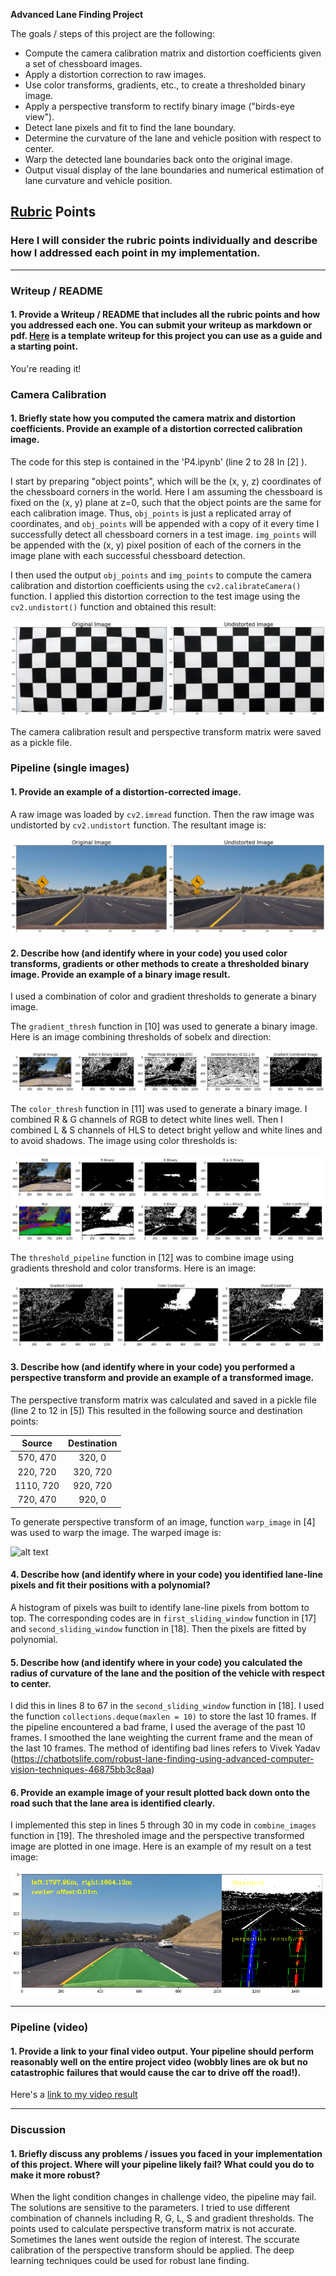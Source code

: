 **Advanced Lane Finding Project**

The goals / steps of this project are the following:

* Compute the camera calibration matrix and distortion coefficients given a set of chessboard images.
* Apply a distortion correction to raw images.
* Use color transforms, gradients, etc., to create a thresholded binary image.
* Apply a perspective transform to rectify binary image ("birds-eye view").
* Detect lane pixels and fit to find the lane boundary.
* Determine the curvature of the lane and vehicle position with respect to center.
* Warp the detected lane boundaries back onto the original image.
* Output visual display of the lane boundaries and numerical estimation of lane curvature and vehicle position.

[//]: # (Image References)

[calibration_image]: ./output_images/calibration.png "Calibration"
[undistorted_image]: ./output_images/undistorted_image.png "Undistorted Image"
[gradient_threshold]: ./output_images/gradient_threshold.png "Gradient Threshold"
[color_threshold]: ./output_images/color_threshold.png "Color Threshold"
[overall_combined]: ./output_images/overall_combined.png "Overall Combined"
[warp_image]: ./output_images/warped_img.jpeg "Warped Image"
[all_image]: ./output_images/all_img.png "All Image"
[video1]: ./project_video.mp4 "Video"

## [Rubric](https://review.udacity.com/#!/rubrics/571/view) Points

### Here I will consider the rubric points individually and describe how I addressed each point in my implementation.  

---

### Writeup / README

#### 1. Provide a Writeup / README that includes all the rubric points and how you addressed each one.  You can submit your writeup as markdown or pdf.  [Here](https://github.com/udacity/CarND-Advanced-Lane-Lines/blob/master/writeup_template.md) is a template writeup for this project you can use as a guide and a starting point.  

You're reading it!

### Camera Calibration

#### 1. Briefly state how you computed the camera matrix and distortion coefficients. Provide an example of a distortion corrected calibration image.

The code for this step is contained in the 'P4.ipynb' (line 2 to 28 In [2] ). 

I start by preparing "object points", which will be the (x, y, z) coordinates of the chessboard corners in the world. Here I am assuming the chessboard is fixed on the (x, y) plane at z=0, such that the object points are the same for each calibration image. Thus, `obj_points` is just a replicated array of coordinates, and `obj_points` will be appended with a copy of it every time I successfully detect all chessboard corners in a test image. `img_points` will be appended with the (x, y) pixel position of each of the corners in the image plane with each successful chessboard detection.  

I then used the output `obj_points` and `img_points` to compute the camera calibration and distortion coefficients using the `cv2.calibrateCamera()` function. I applied this distortion correction to the test image using the `cv2.undistort()` function and obtained this result: 

![alt text][calibration_image]

The camera calibration result and perspective transform matrix were saved as a pickle file. 

### Pipeline (single images)

#### 1. Provide an example of a distortion-corrected image.

A raw image was loaded by `cv2.imread` function. Then the raw image was undistorted by `cv2.undistort` function. The resultant image is:

![alt text][undistorted_image]

#### 2. Describe how (and identify where in your code) you used color transforms, gradients or other methods to create a thresholded binary image.  Provide an example of a binary image result.

I used a combination of color and gradient thresholds to generate a binary image.  

The `gradient_thresh` function in [10] was used to generate a binary image. Here is an image combining thresholds of sobelx and direction:

![alt text][gradient_threshold]

The `color_thresh` function in [11] was used to generate a binary image. I combined R & G channels of RGB to detect white lines well. Then I combined L & S channels of HLS to detect bright yellow and white lines and to avoid shadows. The image using color thresholds is:

![alt text][color_threshold]

The `threshold_pipeline` function in [12] was to combine image using gradients threshold and color transforms. Here is an image:

![alt text][overall_combined]


#### 3. Describe how (and identify where in your code) you performed a perspective transform and provide an example of a transformed image.

The perspective transform matrix was calculated and saved in a pickle file (line 2 to 12 in [5])
This resulted in the following source and destination points:

| Source        | Destination   | 
|:-------------:|:-------------:| 
| 570, 470      | 320, 0        | 
| 220, 720      | 320, 720      |
| 1110, 720     | 920, 720      |
| 720, 470      | 920, 0        |

To generate perspective transform of an image, function `warp_image` in [4] was used to warp the image. The warped image is:

![alt text][warp_image]

#### 4. Describe how (and identify where in your code) you identified lane-line pixels and fit their positions with a polynomial?

A histogram of pixels was built to identify lane-line pixels from bottom to top. The corresponding codes are in `first_sliding_window` function in [17] and `second_sliding_window` function in [18]. Then the pixels are fitted by polynomial.

#### 5. Describe how (and identify where in your code) you calculated the radius of curvature of the lane and the position of the vehicle with respect to center.

I did this in lines 8 to 67 in the `second_sliding_window` function in [18]. I used the function `collections.deque(maxlen = 10)` to store the last 10 frames. If the pipeline encountered a bad frame, I used the average of the past 10 frames. I smoothed the lane weighting the current frame and the mean of the last 10 frames. 
The method of identifing bad lines refers to Vivek Yadav (https://chatbotslife.com/robust-lane-finding-using-advanced-computer-vision-techniques-46875bb3c8aa)

#### 6. Provide an example image of your result plotted back down onto the road such that the lane area is identified clearly.

I implemented this step in lines 5 through 30 in my code in `combine_images` function in [19]. The thresholed image and the perspective transformed image are plotted in one image. Here is an example of my result on a test image:

![alt text][all_image]

---

### Pipeline (video)

#### 1. Provide a link to your final video output.  Your pipeline should perform reasonably well on the entire project video (wobbly lines are ok but no catastrophic failures that would cause the car to drive off the road!).

Here's a [link to my video result](./project_result.mp4)

---

### Discussion

#### 1. Briefly discuss any problems / issues you faced in your implementation of this project.  Where will your pipeline likely fail?  What could you do to make it more robust?

When the light condition changes in challenge video, the pipeline may fail. 
The solutions are sensitive to the parameters. I tried to use different combination of channels including R, G, L, S and gradient thresholds.
The points used to calculate perspective transform matrix is not accurate. Sometimes the lanes went outside the region of interest. The sccurate calibration of the perspective transform should be applied. 
The deep learning techniques could be used for robust lane finding. 

